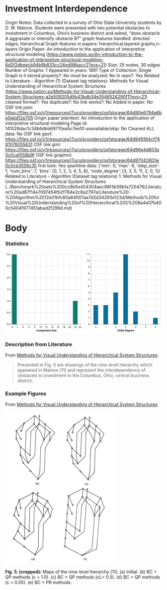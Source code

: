 # Investment Interdependence

Origin Notes: Data collected in a survey of Ohio State University students by D. W. Malone. Students were presented with two potential obstacles to investment in Columbus, Ohio’s business district and asked, “does obstacle A aggravate or intensify obstacle B?”
graph features handled: directed edges, hierarchical
Graph features in papers: hierarchical,layered graphs,n-layers
Origin Paper: An introduction to the application of interpretive structural modeling (https://www.notion.so/An-introduction-to-the-application-of-interpretive-structural-modeling-6d2f2dbeecb94b9b833cc24ed98bacc2?pvs=21)
Size: 25 nodes, 30 edges
Number of Graphs: 1
Appeared in years: 1981
Type of Collection: Single Graph
is it stored properly?: No
must be analyzed: No
In repo?: Yes
Related to Literature - Algorithm (1) (Dataset tag relations): Methods for Visual Understanding of Hierarchical System Structures (https://www.notion.so/Methods-for-Visual-Understanding-of-Hierarchical-System-Structures-a2e509205d5b43bdb34e3546524290f1?pvs=21)
cleaned format?: Yes
duplicate?: No
link works?: No
Added in paper: No
OSF link json: https://files.osf.io/v1/resources/j7ucv/providers/osfstorage/64d90e6794a6be0ebd12e705
Origin paper plaintext: An introduction to the application of interpretive structural modeling
Page id: 141028dac1c34b6dbb69710ea5c7ee10
unavailable/skip: No
Cleaned ALL data: No
OSF link gexf: https://files.osf.io/v1/resources/j7ucv/providers/osfstorage/64d949164cf7481076055631
OSF link gml: https://files.osf.io/v1/resources/j7ucv/providers/osfstorage/64d96e4d803e0c0caf558b9f
OSF link graphml: https://files.osf.io/v1/resources/j7ucv/providers/osfstorage/64d97042803e0c0cb3558c35
first look: Yes
sparkline data: {'min': 0, 'max': 6, 'step_size': 1, 'num_bins': 7, 'bins': [0, 1, 2, 3, 4, 5, 6], 'node_degree': [3, 3, 5, 11, 2, 0, 1]}
Related to Literature - Algorithm (Dataset tag relations) 1: Methods for Visual Understanding of Hierarchical System Structures (../Benchmark%20sets%200cc6b5e454304aec98f3b59b1a720476/Literature%20ad87f14e7097454fb2f784e2c8a2797a/Literature%20-%20Algorithm%2012e01bfc60a84007aa7d2d34293e123d/Methods%20for%20Visual%20Understanding%20of%20Hierarchical%20S%208a4e07b400c5404f977451abad2f296d.md)

# Body

### Statistics

![two_in_one.svg](Investment%20Interdependence%20141028dac1c34b6dbb69710ea5c7ee10/two_in_one.svg)

### Description from Literature

From [Methods for Visual Understanding of Hierarchical System Structures](https://ieeexplore.ieee.org/document/4308636):

> Presented in Fig. 5 are drawings of the nine-level hierarchy which appeared in Malone [11] and represent the interdependence of obstacles to investment in the Columbus, Ohio, central business district.
> 

### Example Figures

From [Methods for Visual Understanding of Hierarchical System Structures](https://ieeexplore.ieee.org/document/4308636):

![Untitled](Investment%20Interdependence%20141028dac1c34b6dbb69710ea5c7ee10/Untitled.png)

**Fig. 5. (cropped):** Maps of the nine-level hierarchy [11]. (a) Initial. (b) BC + QP
methods (c = 1.0). (c) BC + QP methods (cL= 0.5). (d) BC + QP methods
(c = 0.05). (e) BC + PR methods.